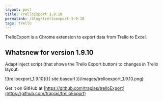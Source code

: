 ```yaml
---
layout: post
title: TrelloExport 1.9.10
permalink: /blog/trelloexport-1-9-10
tags: trello
---
```



TrelloExport is a Chrome extension to export data from Trello to Excel.

## Whatsnew for version 1.9.10

Adapt inject script (that shows the Trello Export button) to changes in Trello layout.

![trelloexport_1.9.10]({{ site.baseurl }}/images/trelloexport_1.9.10.png)



Get it on GitHub at [https://github.com/trapias/trelloExport](https://github.com/trapias/trelloExport)
